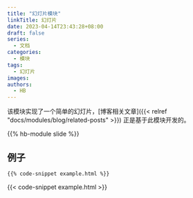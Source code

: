 ```yaml
---
title: "幻灯片模块"
linkTitle: 幻灯片
date: 2023-04-14T23:43:28+08:00
draft: false
series:
  - 文档
categories:
  - 模块
tags:
  - 幻灯片
images:
authors:
  - HB
---
```


该模块实现了一个简单的幻灯片，[博客相关文章]({{< relref "docs/modules/blog/related-posts" >}}) 正是基于此模块开发的。

<!--more-->

{{% hb-module slide %}}

## 例子

```html
{{% code-snippet example.html %}}
```

{{< code-snippet example.html >}}
